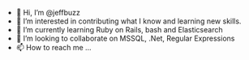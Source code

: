 - 👋 Hi, I’m @jeffbuzz
- 👀 I’m interested in contributing what I know and learning new skills.
- 🌱 I’m currently learning Ruby on Rails, bash and Elasticsearch
- 💞️ I’m looking to collaborate on MSSQL, .Net, Regular Expressions
- 📫 How to reach me ...

<!---
jeffbuzz/jeffbuzz is a ✨ special ✨ repository because its `README.md` (this file) appears on your GitHub profile.
You can click the Preview link to take a look at your changes.
--->
